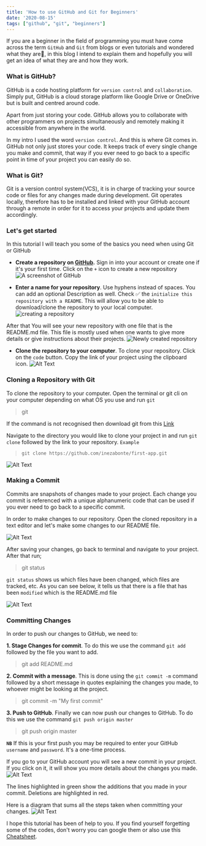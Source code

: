 ```yaml
---
title: 'How to use GitHub and Git for Beginners'
date: '2020-08-15'
tags: ["github", "git", "beginners"]
---
```


If you are a beginner in the field of programming you must have come across the term `GitHub` and `Git` from blogs or even tutorials and wondered what they are🤔, in this blog I intend to explain them and hopefully you will get an idea of what they are and how they work.

### **What is GitHub?**

GitHub is a code hosting platform for `version control` and `collaboration`. Simply put, GitHub is a cloud storage platform like Google Drive or OneDrive but is built and centred around code.

Apart from just storing your code. GitHub allows you to collaborate with other programmers on projects simultaneously and remotely making it accessible from anywhere in the world.

In my intro I used the word `version control`. And this is where Git comes in. GitHub not only just stores your code. It keeps track of every single change you make and commit, that way if you ever need to go back to a specific point in time of your project you can easily do so.

### **What is Git?**

Git is a version control system(VCS), it is in charge of tracking your source code or files for any changes made during development.
Git operates locally, therefore has to be installed and linked with your GitHub account through a remote in order for it to access your projects and update them accordingly.

### **Let's get started**

In this tutorial I will teach you some of the basics you need when using Git or GitHub

- **Create a repository on [GitHub](https://github.com).**
Sign in into your account or create one if it's your first time. Click on the `+` icon to create a new repository
![A screenshot of GitHub](https://dev-to-uploads.s3.amazonaws.com/i/gym7lmubo8ixdvo0pjzu.png)

- **Enter a name for your repository**. Use hyphens instead of spaces. You can add an optional Description as well.
Check ✅ the `initialize this repository with a README`. This will allow you to be able to download/clone the repository to your local computer.
![creating a repository](https://dev-to-uploads.s3.amazonaws.com/i/s9rsnw0csp0e96nba799.png)

After that You will see your new repository with one file that is the README.md file. This file is mostly used when one wants to give more details or give instructions about their projects.
![Newly created repository](https://dev-to-uploads.s3.amazonaws.com/i/bl287dv215r91c2xd05a.png)

- **Clone the repository to your computer**. To clone your repository. Click on the `code` button. Copy the link of your project using the clipboard icon.
![Alt Text](https://dev-to-uploads.s3.amazonaws.com/i/53h2pzg7tj15eqed7nwe.png)

### **Cloning a Repository with Git**

To clone the repository to your computer. Open the terminal or git cli on your computer depending on what OS you use and run `git`
> git

If the command is not recognised then download git from this [Link](https://git-scm.com)

Navigate to the directory you would like to clone your project in and run `git clone` followed by the link to your repository.
`Example`  
> `git clone https://github.com/inezabonte/first-app.git`

![Alt Text](https://dev-to-uploads.s3.amazonaws.com/i/h55swyn2abppchvdrocz.png)

### **Making a Commit**

Commits are snapshots of changes made to your project. Each change you commit is referenced with a unique alphanumeric code that can be used if you ever need to go back to a specific commit.

In order to make changes to our repository. Open the cloned repository in a text editor and let's make some changes to our README file.

![Alt Text](https://dev-to-uploads.s3.amazonaws.com/i/5v6u4708ktijgiuc3dl7.png)

After saving your changes, go back to terminal and navigate to your project. After that run;

> git status

`git status` shows us which files have been changed, which files are tracked, etc. As you can see below, it tells us that there is a file that has been `modified` which is the README.md file

![Alt Text](https://dev-to-uploads.s3.amazonaws.com/i/cbl0jiaajrrska7c1zyr.png)

### **Committing Changes**

In order to push our changes to GitHub, we need to:

**1. Stage Changes for commit**. To do this we use the command `git add` followed by the file you want to add.

> git add README.md

**2. Commit with a message**. This is done using the `git commit -m` command followed by a short message in quotes explaining the changes you made, to whoever might be looking at the project.

> git commit -m "My first commit"

**3. Push to GitHub**. Finally we can now push our changes to GitHub. To do this we use the command `git push origin master`

> git push origin master

**`NB`** If this is your first push you may be required to enter your GitHub `username` and `password`. It's a one-time process.

If you go to your GitHub account you will see a new commit in your project. If you click on it, it will show you more details about the changes you made.
![Alt Text](https://dev-to-uploads.s3.amazonaws.com/i/cq1ymdoer63e0y7s1xiv.png)

The lines highlighted in green show the additions that you made in your commit. Deletions are highlighted in red.

Here is a diagram that sums all the steps taken when committing your changes.
![Alt Text](https://dev-to-uploads.s3.amazonaws.com/i/wb32benjrqg3hmx51usd.png)

I hope this tutorial has been of help to you. If you find yourself forgetting some of the codes, don't worry you can google them or also use this [Cheatsheet](https://www.notion.so/Introduction-to-Git-ac396a0697704709a12b6a0e545db049).

